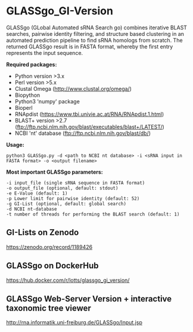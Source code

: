 # GLASSgo_GI-Version
GLASSgo (GLobal Automated sRNA Search go) combines iterative BLAST searches, pairwise identity filtering, and structure based clustering in an automated prediction pipeline to find sRNA homologs from scratch. The returned GLASSgo result is in FASTA format, whereby the first entry represents the input sequence. 

**Required packages:**
- Python version >3.x
- Perl version >5.x
- Clustal Omega (http://www.clustal.org/omega/)
- Biopython
- Python3 'numpy' package
- Bioperl
- RNApdist (https://www.tbi.univie.ac.at/RNA/RNApdist.1.html)
- BLAST+ version >2.7 (ftp://ftp.ncbi.nlm.nih.gov/blast/executables/blast+/LATEST/)
- NCBI 'nt' database (ftp://ftp.ncbi.nlm.nih.gov/blast/db/)

**Usage:**
```text
python3 GLASSgo.py -d <path to NCBI nt database> -i <sRNA input in FASTA format> -o <output filename>
```

**Most important GLASSgo parameters:**
```text
-i input_file (single sRNA sequence in FASTA format)
-o output_file (optional, default: stdout)
-e E-Value (default: 1)
-p Lower limit for pairwise identity (default: 52)
-g GI-List (optional, default: global search)
-d NCBI nt-database
-t number of threads for performing the BLAST search (default: 1)
```


GI-Lists on Zenodo
-------
https://zenodo.org/record/1189426

GLASSgo on DockerHub
-------
https://hub.docker.com/r/lotts/glassgo_gi_version/

GLASSgo Web-Server Version + interactive taxonomic tree viewer
-------
http://rna.informatik.uni-freiburg.de/GLASSgo/Input.jsp
